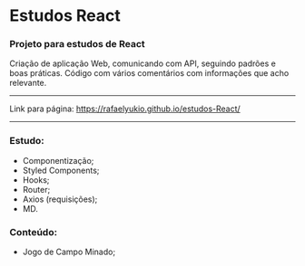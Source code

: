 # Estudos React
### Projeto para estudos de React
Criação de aplicação Web, comunicando com API, seguindo padrões e boas práticas.
Código com vários comentários com informações que acho relevante.
<hr>

Link para página:
https://rafaelyukio.github.io/estudos-React/
<hr>

### Estudo:
- Componentização;
- Styled Components;
- Hooks;
- Router;
- Axios (requisições);
- MD.

### Conteúdo:
- Jogo de Campo Minado;